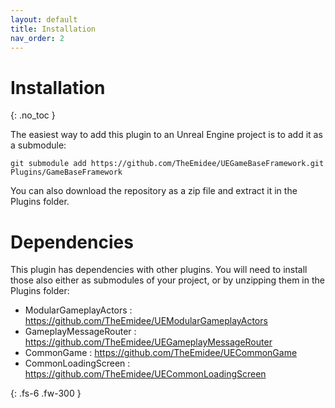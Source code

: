 ```yaml
---
layout: default
title: Installation
nav_order: 2
---
```


# Installation
{: .no_toc }

The easiest way to add this plugin to an Unreal Engine project is to add it as a submodule:

`git submodule add https://github.com/TheEmidee/UEGameBaseFramework.git Plugins/GameBaseFramework`

You can also download the repository as a zip file and extract it in the Plugins folder.

# Dependencies

This plugin has dependencies with other plugins. You will need to install those also either as submodules of your project, or by unzipping them in the Plugins folder:

* ModularGameplayActors : https://github.com/TheEmidee/UEModularGameplayActors
* GameplayMessageRouter : https://github.com/TheEmidee/UEGameplayMessageRouter
* CommonGame : https://github.com/TheEmidee/UECommonGame
* CommonLoadingScreen : https://github.com/TheEmidee/UECommonLoadingScreen

{: .fs-6 .fw-300 }